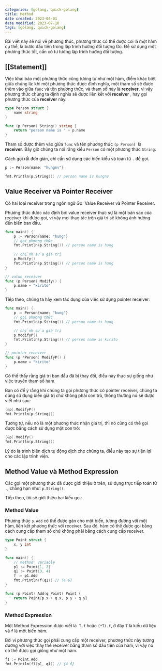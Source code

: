 ```yaml
---
categories: [golang, quick-golang]
title: Method
date created: 2023-04-01
date modified: 2023-07-10
tags: [golang, quick-golang]
---
```


Bài viết này sẽ nói về phương thức, phương thức có thể được coi là một hàm cụ thể, là bước đầu tiên trong lập trình hướng đối tượng Go. Để sử dụng một phương thức tốt, cần có tư tưởng lập trình hướng đối tượng.

## [[Statement]]

Việc khai báo một phương thức cũng tương tự như một hàm, điểm khác biệt giữa chúng là: khi một phương thức được định nghĩa, một tham số sẽ được thêm vào giữa `func` và tên phương thức, và tham số này là **receiver**, vì vậy phương thức chúng ta định nghĩa sẽ được liên kết với **receiver** , hay gọi phương thức của **receiver** này.

```go
type Person struct {
	name string
}

func (p Person) String() string {
	return "person name is " + p.name
}
```

Tham số được thêm vào giữa `func` và tên phương thức `(p Person)`  là **receiver**. Bây giờ chúng ta nói rằng kiểu `Person` có một phương thức `String`.

Cách gọi rất đơn giản, chỉ cần sử dụng các biến kiểu và toán tử `.` để gọi.

```go
p := Person{name: "hungnv"}

fmt.Println(p.String()) // person name is hungnv
```

## Value Receiver và Pointer Receiver

Có hai loại receiver trong ngôn ngữ Go: Value Receiver và Pointer Receiver.

Phương thức được xác định bởi value receiver thực sự là một bản sao của receiver khi được gọi, vì vậy mọi thao tác trên giá trị sẽ không ảnh hưởng đến biến ban đầu.

```go
func main() {
	p := Person{name: "hung"}
	// gọi phương thức
	fmt.Println(p.String()) // person name is hung
	
	// chỉnh sửa giá trị
	p.Modify()
	fmt.Println(p.String()) // person name is hung
}

// value receiver
func (p Person) Modify() {
	p.name = "kirito"
}
```

Tiếp theo, chúng ta hãy xem tác dụng của việc sử dụng pointer receiver:

```go
func main() {
	p := Person{name: "hung"}
	// gọi phương thức
	fmt.Println(p.String()) // person name is hung

	// chỉnh sửa giá trị
	p.ModifyP()
	fmt.Println(p.String()) // person name is kirito
}

// pointer receiver
func (p *Person) ModifyP() {
	p.name = "kirito"
}
```

Có thể thấy rằng giá trị ban đầu đã bị thay đổi, điều này thực sự giống như việc truyền tham số hàm.

Bạn có để ý rằng khi chúng ta gọi phương thức có pointer receiver, chúng ta cũng sử dụng biến giá trị chứ không phải con trỏ, thông thường nó sẽ được viết như sau:

```go
(&p).ModifyP()
fmt.Println(p.String())
```

Tương tự, nếu nó là một phương thức nhận giá trị, thì nó cũng có thể gọi được bằng cách sử dụng một con trỏ:

```go
(&p).Modify()
fmt.Println(p.String())
```

Lý do là trình biên dịch tự động dịch cho chúng ta, điều này tạo sự tiện lợi cho các lập trình viện.

## Method Value và Method Expression

Các gọi một phương thức đã được giới thiệu ở trên, sử dụng trực tiếp toán tử `.`, chẳng hạn như: `p.String()`.

Tiếp theo, tôi sẽ giới thiệu hai kiểu gọi:

### Method Value

 Phương thức `p.Add` có thể được gán cho một biến, tương đương với một hàm, liên kết phương thức với receiver. Sau đó, hàm có thể được gọi bằng cách cung cấp tham số chứ không phải bằng cách cung cấp receiver.

```go
type Point struct {
	x, y int
}

func main() {
	// method  variable
	p1 := Point{1, 2}
	q1 := Point{3, 4}
	f := p1.Add
	fmt.Println(f(q1)) // {4 6}
}

func (p Point) Add(q Point) Point {
	return Point{p.x + q.x, p.y + q.y}
}
```

### Method Expression

Một Method Expression được viết là  `T.f` hoặc `(*T).f`, ở đây `T` là kiểu dữ liệu và `f` là một biến hàm.

Bởi vì phương thức gọi phải cung cấp một receiver, phương thức này tương đương với việc thay thế receiver bằng tham số đầu tiên của hàm, vì vậy nó có thể được gọi giống như một hàm.

```go
f1 := Point.Add  
fmt.Println(f1(p1, q1)) // {4 6}
```
